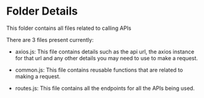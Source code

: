 # Folder Details

This folder contains all files related to calling APIs

There are 3 files present currently:

- axios.js: This file contains details such as the api url, the axios instance for that url and any other details you may need to use to make a request.

- common.js: This file contains reusable functions that are related to making a request.

- routes.js: This file contains all the endpoints for all the APIs being used.